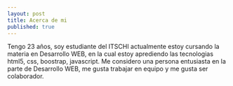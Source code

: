 ```yaml
---
layout: post
title: Acerca de mi
published: true
---
```

Tengo 23 años, soy estudiante del ITSCHI actualmente estoy cursando la materia en Desarrollo WEB, en la cual estoy aprediendo las tecnologias html5, css, boostrap, javascript.
Me considero una persona entusiasta en la parte de Desarrollo WEB, me gusta trabajar en equipo y me gusta ser colaborador. 





